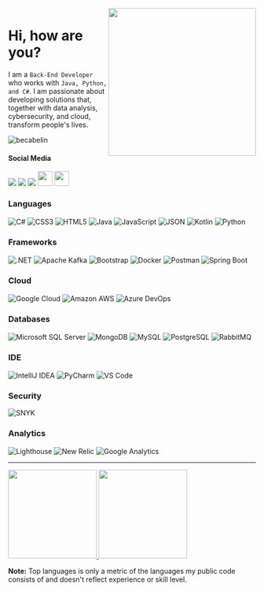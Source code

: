 <img align="right" src="https://github.com/becabelin/becabelin/assets/69727594/d46c9123-c05c-4f68-b00b-575f65da318e" width="300px">

# Hi, how are you?
I am a `Back-End Developer` who works with `Java, Python, and C#`. I am passionate about developing solutions that, together with data analysis, cybersecurity, and cloud, transform people's lives.

![becabelin](https://komarev.com/ghpvc/?username=becabelin&style=for-the-badge&label=VIEWS&abbreviated=true&color=0F428D)

#### Social Media
<a href="https://www.instagram.com/becabelin/"><img src="https://img.shields.io/badge/Instagram-E4405F?style=for-the-badge&logo=instagram&logoColor=white"/></a>
<a href="https://behance.net/becabelin/"><img src="https://img.shields.io/badge/Behance-0054F7?style=for-the-badge&logo=behance&logoColor=white"/></a>
<a href="https://www.linkedin.com/in/becabelin"><img src="https://img.shields.io/badge/LinkedIn-0077B5?style=for-the-badge&logo=linkedin&logoColor=white"/></a>
<a href="https://becabelin.com/"><img height="30px" src="https://img.shields.io/badge/Portfolio-255E63?style=for-the-badge&logo=About.me&logoColor=white"/></a>
<a href="https://www.upwork.com/freelancers/~011b5f1709907fcc93"><img height="30px" src="https://img.shields.io/badge/UpWork-6FDA44?style=for-the-badge&logo=Upwork&logoColor=white"/></a>

### Languages
<p align="left">
    <img align="center" src="https://img.shields.io/badge/C%23-239120?style=for-the-badge&logo=csharp&logoColor=white" alt="C#" title="C#">
    <img align="center" src="https://img.shields.io/badge/CSS3-1572B6?style=for-the-badge&logo=css3&logoColor=white" alt="CSS3" title="CSS3">
    <img align="center" src="https://img.shields.io/badge/HTML5-E34F26?style=for-the-badge&logo=html5&logoColor=white" alt="HTML5" title="HTML5">
    <img align="center" src="https://img.shields.io/badge/Java-ED8B00?style=for-the-badge&logo=openjdk&logoColor=white" alt="Java" title="Java">
    <img align="center" src="https://img.shields.io/badge/JavaScript-323330?style=for-the-badge&logo=javascript&logoColor=F7DF1E" alt="JavaScript" title="JavaScript">
    <img align="center" src="https://img.shields.io/badge/json-5E5C5C?style=for-the-badge&logo=json&logoColor=white" alt="JSON" title="JSON">
    <img align="center" src="https://img.shields.io/badge/Kotlin-0095D5?&style=for-the-badge&logo=kotlin&logoColor=white" alt="Kotlin" title="Kotlin">
    <img align="center" src="https://img.shields.io/badge/Python-FFD43B?style=for-the-badge&logo=python&logoColor=blue" alt="Python" title="Python">
</p>

### Frameworks
<p align="left">
    <img align="center" src="https://img.shields.io/badge/.NET-512BD4?style=for-the-badge&logo=dotnet&logoColor=white" alt=".NET" title=".NET">
    <img align="center" src="https://img.shields.io/badge/Apache_Kafka-231F20?style=for-the-badge&logo=apache-kafka&logoColor=white" alt="Apache Kafka" title="Apache Kafka">
    <img align="center" src="https://img.shields.io/badge/Bootstrap-563D7C?style=for-the-badge&logo=bootstrap&logoColor=white" alt="Bootstrap" title="Bootstrap">
    <img align="center" src="https://img.shields.io/badge/Docker-2CA5E0?style=for-the-badge&logo=docker&logoColor=white" alt="Docker" title="Docker">
    <img align="center" src="https://img.shields.io/badge/Postman-FF6C37?style=for-the-badge&logo=Postman&logoColor=white" alt="Postman" title="Postman">
    <img align="center" src="https://img.shields.io/badge/Spring_Boot-F2F4F9?style=for-the-badge&logo=spring-boot" alt="Spring Boot" title="Spring Boot">
</p>

### Cloud
<p align="left">
    <img align="center" src="https://img.shields.io/badge/Google_Cloud-4285F4?style=for-the-badge&logo=google-cloud&logoColor=white" alt="Google Cloud" title="Google Cloud">
    <img align="center" src="https://img.shields.io/badge/Amazon_AWS-FF9900?style=for-the-badge&logo=amazonaws&logoColor=white" alt="Amazon AWS" title="Amazon AWS">
    <img align="center" src="https://img.shields.io/badge/Azure_DevOps-0078D7?style=for-the-badge&logo=azure-devops&logoColor=white" alt="Azure DevOps" title="Azure DevOps">
</p>

### Databases
<p align="left">
    <img align="center" src="https://img.shields.io/badge/Microsoft%20SQL%20Server-CC2927?style=for-the-badge&logo=microsoft%20sql%20server&logoColor=white" alt="Microsoft SQL Server" title="Microsoft SQL Server">
    <img align="center" src="https://img.shields.io/badge/MongoDB-4EA94B?style=for-the-badge&logo=mongodb&logoColor=white" alt="MongoDB" title="MongoDB">
    <img align="center" src="https://img.shields.io/badge/MySQL-005C84?style=for-the-badge&logo=mysql&logoColor=white" alt="MySQL" title="MySQL">
    <img align="center" src="https://img.shields.io/badge/PostgreSQL-316192?style=for-the-badge&logo=postgresql&logoColor=white" alt="PostgreSQL" title="PostgreSQL">
    <img align="center" src="https://img.shields.io/badge/rabbitmq-%23FF6600.svg?&style=for-the-badge&logo=rabbitmq&logoColor=white" alt="RabbitMQ" title="RabbitMQ">
</p>

### IDE
<p align="left">
    <img align="center" src="https://img.shields.io/badge/IntelliJ_IDEA-000000.svg?style=for-the-badge&logo=intellij-idea&logoColor=white" alt="IntelliJ IDEA" title="IntelliJ     IDEA">
    <img align="center" src="https://img.shields.io/badge/PyCharm-000000.svg?&style=for-the-badge&logo=PyCharm&logoColor=white" alt="PyCharm" title="PyCharm">
    <img align="center" src="https://img.shields.io/badge/Visual_Studio_Code-0078D4?style=for-the-badge&logo=visual%20studio%20code&logoColor=white" alt="VS Code" title="VS Code">
</p>

### Security
<p align="left">
    <img align="center" src="https://img.shields.io/badge/Snyk-4C4A73?style=for-the-badge&logo=snyk&logoColor=white" alt="SNYK" title="SNYK">
</p>

### Analytics
<p align="left">
    <img align="center" src="https://img.shields.io/badge/Lighthouse-F44B21?style=for-the-badge&logo=Lighthouse&logoColor=white" alt="Lighthouse" title="Lighthouse">
    <img align="center" src="https://img.shields.io/badge/New Relic-1CE783?style=for-the-badge&logo=newrelic&logoColor=white" alt="New Relic" title="New Relic">
    <img align="center" src="https://img.shields.io/badge/Google%20Analytics-E37400?style=for-the-badge&logo=google%20analytics&logoColor=white" alt="Google Analytics" title="Google Analytics">
</p>

<hr>

<a href="https://github.com/becabelin">
  <img height="180em" src="https://github-readme-stats.vercel.app/api?username=becabelin&show_icons=true&count_private=true&theme=react&hide_border=true&bg_color=151B22&card_width=400"/>
  <img height="180em" src="https://github-readme-stats.vercel.app/api/top-langs/?username=becabelin&langs_count=8&count_private=true&layout=compact&theme=react&hide_border=true&bg_color=151B22&card_width=400"/>
</a>

<b>Note:</b> Top languages is only a metric of the languages my public code consists of and doesn't reflect experience or skill level.
